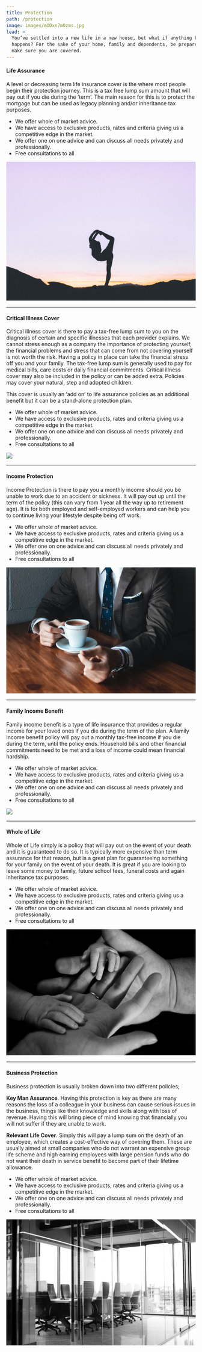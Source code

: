 ```yaml
---
title: Protection
path: /protection
image: images/mODxn7mOzms.jpg
lead: >
  You’ve settled into a new life in a new house, but what if anything bad
  happens? For the sake of your home, family and dependents, be prepared and
  make sure you are covered.
---
```


<div class="row featurette">
  <div class="col-md-7">
    <h4 class="featurette-heading">Life Assurance</h4>
    <p>
      A level or decreasing term life insurance cover is the where most people begin
      their protection journey. This is a tax free lump sum amount that will pay out
      if you die during the ‘term’. The main reason for this is to protect the
      mortgage but can be used as legacy planning and/or inheritance tax purposes.
    </p>
    <ul>
      <li>We offer whole of market advice.</li>
      <li>We have access to exclusive products, rates and criteria giving us a competitive edge in the market.</li>
      <li>We offer one on one advice and can discuss all needs privately and professionally.</li>
      <li>Free consultations to all</li>
    </ul>
  </div>
  <div class="col-md-5">
   <img src="./images/57wo9F.jpg" />
  </div>
</div>
<hr class="featurette-divider">

<div class="row featurette">
  <div class="col-md-7 order-md-2">
    <h4 class="featurette-heading">Critical Illness Cover</h4>
    <p>Critical illness cover is there to pay a tax-free lump sum to you on the
diagnosis of certain and specific illnesses that each provider explains. We
cannot stress enough as a company the importance of protecting yourself, the
financial problems and stress that can come from not covering yourself is not
worth the risk. Having a policy in place can take the financial stress off you
and your family. The tax-free lump sum is generally used to pay for medical
bills, care costs or daily financial commitments. Critical illness cover may
also be included in the policy or can be added extra. Policies may cover your
natural, step and adopted children.</p>
<p>This cover is usually an ‘add on’ to life assurance policies as an additional
benefit but it can be a stand-alone protection plan.</p>
<ul>
<li>We offer whole of market advice.</li>
<li>We have access to exclusive products, rates and criteria giving us a
competitive edge in the market.</li>
<li>We offer one on one advice and can discuss all needs privately and
professionally.</li>
<li>Free consultations to all</li>
</ul>
  </div>
  <div class="col-md-5">
   <img src="./images/E4USFFAc_9A.jpg" />
  </div>
</div>

<hr class="featurette-divider">

<div class="row featurette">
  <div class="col-md-7">
    <h4 class="featurette-heading">Income Protection</h4>
    <p>Income Protection is there to pay you a monthly income should you be unable to
work due to an accident or sickness. It will pay out up until the term of the
policy (this can vary from 1 year all the way up to retirement age). It is for
both employed and self-employed workers and can help you to continue living your
lifestyle despite being off work.</p>
<ul>
<li>We offer whole of market advice.</li>
<li>We have access to exclusive products, rates and criteria giving us a
competitive edge in the market.</li>
<li>We offer one on one advice and can discuss all needs privately and
professionally.</li>
<li>Free consultations to all</li>
</ul>
  </div>
  <div class="col-md-5">
   <img src="./images/andrew-neel-TTPMpLl_2lc-unsplash.jpg" />
  </div>
</div>

<hr class="featurette-divider">

<div class="row featurette">
  <div class="col-md-7  order-md-2">
    <h4 class="featurette-heading">Family Income Benefit</h4>
    <p>
   Family income benefit is a type of life insurance that provides a regular income
for your loved ones if you die during the term of the plan. A family income
benefit policy will pay out a monthly tax-free income if you die during the
term, until the policy ends. Household bills and other financial commitments
need to be met and a loss of income could mean financial hardship.
    </p>
    <ul>
      <li>We offer whole of market advice.</li>
      <li>We have access to exclusive products, rates and criteria giving us a
      competitive edge in the market.</li>
      <li>We offer one on one advice and can discuss all needs privately and
      professionally.</li>
      <li>Free consultations to all</li>
    </ul>
  </div>
  <div class="col-md-5">
   <img src="./images/jessica-rockowitz-6c4Uhhe68yQ-unsplash.jpg" />
  </div>
</div>

<hr class="featurette-divider">

<div class="row featurette">
  <div class="col-md-7">
    <h4 class="featurette-heading">Whole of Life</h4>
    <p>
    Whole of Life simply is a policy that will pay out on the event of your death
and it is guaranteed to do so. It is typically more expensive than term
assurance for that reason, but is a great plan for guaranteeing something for
your family on the event of your death. It is great if you are looking to leave
some money to family, future school fees, funeral costs and again inheritance
tax purposes.
    </p>
    <ul>
<li>We offer whole of market advice.</li>
<li>We have access to exclusive products, rates and criteria giving us a
competitive edge in the market.</li>
<li>We offer one on one advice and can discuss all needs privately and
professionally.</li>
<li>Free consultations to all</li>
</ul>
  </div>
  <div class="col-md-5">
   <img src="./images/liv-bruce-odIhQypCuUk-unsplash.jpg" />
  </div>
</div>

<hr class="featurette-divider">

<div class="row featurette">
  <div class="col-md-7  order-md-2">
    <h4 class="featurette-heading">Business Protection</h4>
<p>Business protection is usually broken down into two different policies;</p>
<p><strong>Key Man Assurance</strong>. Having this protection is key as there are many reasons
the loss of a colleague in your business can cause serious issues in the
business, things like their knowledge and skills along with loss of revenue.
Having this will bring piece of mind knowing that financially you will not
suffer if they are unable to work.</p>
<p><strong>Relevant Life Cover</strong>. Simply this will pay a lump sum on the death of an
employee, which creates a cost-effective way of covering them. These are usually
aimed at small companies who do not warrant an expensive group life scheme and
high earning employees with large pension funds who do not want their death in
service benefit to become part of their lifetime allowance.</p>
<ul>
<li>We offer whole of market advice.</li>
<li>We have access to exclusive products, rates and criteria giving us a
competitive edge in the market.</li>
<li>We offer one on one advice and can discuss all needs privately and
professionally.</li>
<li>Free consultations to all</li>
</ul>
  </div>
  <div class="col-md-5">
   <img src="./images/drew-beamer-9uX5cX1l3bw-unsplash.jpg" />
  </div>
</div>
